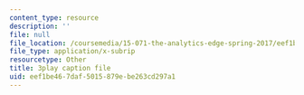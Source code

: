 ```yaml
---
content_type: resource
description: ''
file: null
file_location: /coursemedia/15-071-the-analytics-edge-spring-2017/eef1be467daf5015879ebe263cd297a1_wT3Y2K-fxXw.vtt
file_type: application/x-subrip
resourcetype: Other
title: 3play caption file
uid: eef1be46-7daf-5015-879e-be263cd297a1
---
```

